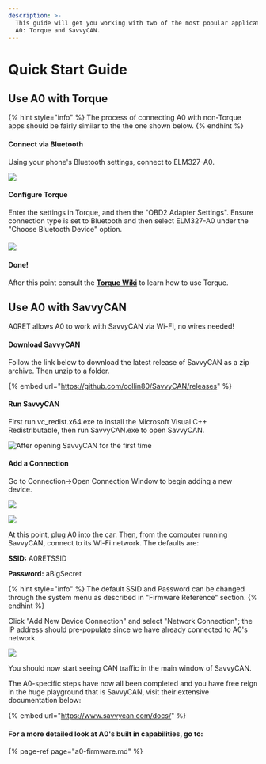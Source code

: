 ```yaml
---
description: >-
  This guide will get you working with two of the most popular applications for
  A0: Torque and SavvyCAN.
---
```


# Quick Start Guide

## Use A0 with Torque

{% hint style="info" %}
The process of connecting A0 with non-Torque apps should be fairly similar to the the one shown below.
{% endhint %}

#### Connect via Bluetooth

Using your phone's Bluetooth settings, connect to ELM327-A0.

![](../.gitbook/assets/screenshot_20200817-125723_nova-launcher.jpg)

#### Configure Torque

Enter the settings in Torque, and then the "OBD2 Adapter Settings". Ensure connection type is set to Bluetooth and then select ELM327-A0 under the "Choose Bluetooth Device" option.

#### 

![](../.gitbook/assets/screenshot_20200817-125922_torque-lite-.jpg)

#### Done!

After this point consult the [**Torque Wiki**](https://torque-bhp.com/wiki/Main_Page) to learn how to use Torque.

## Use A0 with SavvyCAN

A0RET allows A0 to work with SavvyCAN via Wi-Fi, no wires needed!

#### Download SavvyCAN

Follow the link below to download the latest release of SavvyCAN as a zip archive. Then unzip to a folder.

{% embed url="https://github.com/collin80/SavvyCAN/releases" %}

#### Run SavvyCAN

First run vc\_redist.x64.exe to install the Microsoft Visual C++ Redistributable, then run SavvyCAN.exe to open SavvyCAN.

![After opening SavvyCAN for the first time](../.gitbook/assets/annotation-2020-08-21-134952.png)

#### Add a Connection

Go to Connection-&gt;Open Connection Window to begin adding a new device.

![](../.gitbook/assets/annotation-2020-08-21-135056.png)

![](../.gitbook/assets/annotation-2020-08-21-135515.png)

At this point, plug A0 into the car. Then, from the computer running SavvyCAN, connect to its Wi-Fi network. The defaults are:

**SSID:** A0RETSSID

**Password:** aBigSecret

{% hint style="info" %}
The default SSID and Password can be changed through the system menu as described in "Firmware Reference" section. 
{% endhint %}

Click "Add New Device Connection" and select "Network Connection"; the IP address should pre-populate since we have already connected to A0's network.

![](../.gitbook/assets/annotation-2020-08-21-135702.png)

You should now start seeing CAN traffic in the main window of SavvyCAN. 

The A0-specific steps have now all been completed and you have free reign in the huge playground that is SavvyCAN, visit their extensive documentation below:

{% embed url="https://www.savvycan.com/docs/" %}

#### For a more detailed look at A0's built in capabilities, go to: 

{% page-ref page="a0-firmware.md" %}



